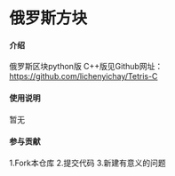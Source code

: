 # 俄罗斯方块

#### 介绍
俄罗斯区块python版
C++版见Github网址：https://github.com/lichenyichay/Tetris-C


#### 使用说明
暂无

#### 参与贡献
1.Fork本仓库
2.提交代码
3.新建有意义的问题
